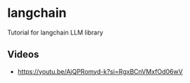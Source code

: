 # langchain
Tutorial for langchain LLM library

## Videos 

* https://youtu.be/AjQPRomyd-k?si=RgxBCnVMxfOd06wV
